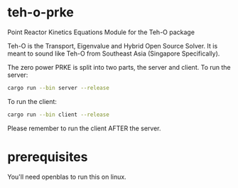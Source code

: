 # teh-o-prke
Point Reactor Kinetics Equations Module for the Teh-O package

Teh-O is the Transport, Eigenvalue and Hybrid Open Source Solver. It is meant to 
sound like Teh-O from Southeast Asia (Singapore Specifically).


The zero power PRKE is split into two parts, the server and client.
To run the server:

```sh
cargo run --bin server --release
```

To run the client:

```sh
cargo run --bin client --release
```

Please remember to run the client AFTER the server.

# prerequisites

You'll need openblas to run this on linux.


